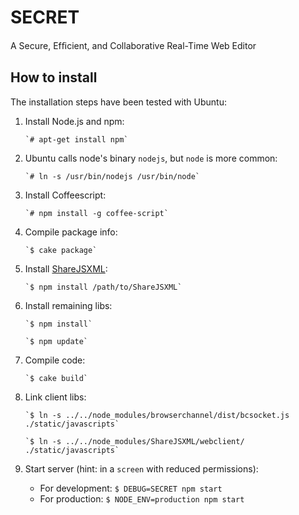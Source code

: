 # SECRET
A Secure, Efﬁcient, and Collaborative Real-Time Web Editor

## How to install
The installation steps have been tested with Ubuntu:

1. Install Node.js and npm:

       `# apt-get install npm`
1. Ubuntu calls node's binary `nodejs`, but `node` is more common:

       `# ln -s /usr/bin/nodejs /usr/bin/node`
1. Install Coffeescript: 

       `# npm install -g coffee-script`
1. Compile package info: 

       `$ cake package`
1. Install [ShareJSXML](https://github.com/RUB-NDS/ShareJSXML): 

       `$ npm install /path/to/ShareJSXML`
1. Install remaining libs: 

       `$ npm install`

       `$ npm update`
1. Compile code: 

       `$ cake build`
1. Link client libs:

       `$ ln -s ../../node_modules/browserchannel/dist/bcsocket.js ./static/javascripts`
       
       `$ ln -s ../../node_modules/ShareJSXML/webclient/ ./static/javascripts`
       
1. Start server (hint: in a `screen` with reduced permissions):
   - For development: `$ DEBUG=SECRET npm start`
   - For production:  `$ NODE_ENV=production npm start`
